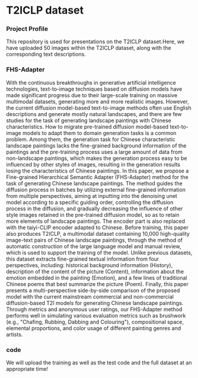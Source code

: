 # T2ICLP dataset
### Project Profile
  This repository is used for presentations on the T2ICLP dataset.Here, we have uploaded 50 images within the T2ICLP dataset, along with the corresponding text descriptions.
### FHS-Adapter
With the continuous breakthroughs in generative artificial intelligence technologies, text-to-image techniques based on diffusion models have made significant progress due to their large-scale training on massive multimodal datasets, generating more and more realistic images. However, the current diffusion model-based text-to-image methods often use English descriptions and generate mostly natural landscapes, and there are few studies for the task of generating landscape paintings with Chinese characteristics. How to migrate pre-trained diffusion model-based text-to-image models to adapt them to domain generation tasks is a common problem. Among them, the generation task for Chinese characteristic landscape paintings lacks the fine-grained background information of the paintings and the pre-training process uses a large amount of data from non-landscape paintings, which makes the generation process easy to be influenced by other styles of images, resulting in the generation results losing the characteristics of Chinese paintings. In this paper, we propose a Fine-grained Hierarchical Semantic Adapter (FHS-Adapter) method for the task of generating Chinese landscape paintings. The method guides the diffusion process in batches by utilizing external fine-grained information from multiple perspectives, aiming at inputting into the denoising unet model according to a specific guiding order, controlling the diffusion process in the diffusion, and gradually decreasing the influence of other style images retained in the pre-trained diffusion model, so as to retain more elements of landscape paintings. The encoder part is also replaced with the taiyi-CLIP encoder adapted to Chinese. Before training, this paper also produces T2ICLP, a multimodal dataset containing 10,000 high-quality image-text pairs of Chinese landscape paintings, through the method of automatic construction of the large language model and manual review, which is used to support the training of the model. Unlike previous datasets, this dataset extracts fine-grained textual information from four perspectives, including: historical background information (History), description of the content of the picture (Content), information about the emotion embedded in the painting (Emotion), and a few lines of traditional Chinese poems that best summarize the picture (Poem). Finally, this paper presents a multi-perspective side-by-side comparison of the proposed model with the current mainstream commercial and non-commercial diffusion-based T2I models for generating Chinese landscape paintings. Through metrics and anonymous user ratings, our FHS-Adapter method performs well in simulating various evaluation metrics such as brushwork (e.g., "Chafing, Rubbing, Dabbing and Colouring"), compositional space, elemental proportions, and color usage of different painting genres and artists.	
### code
 We will upload the training as well as the test code and the full dataset at an appropriate time!
